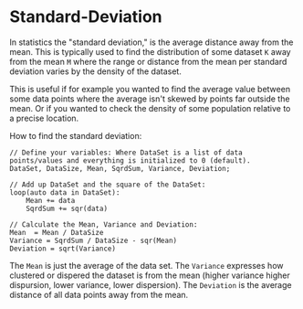 # Standard-Deviation
In statistics the "standard deviation," is the average distance away from the mean. This is typically used to find the distribution of some dataset `K` away from the mean `M` where the range or distance from the mean per standard deviation varies by the density of the dataset.

This is useful if for example you wanted to find the average value between some data points where the average isn't skewed by points far outside the mean. Or if you wanted to check the density of some population relative to a precise location.

How to find the standard deviation:
```
// Define your variables: Where DataSet is a list of data points/values and everything is initialized to 0 (default).
DataSet, DataSize, Mean, SqrdSum, Variance, Deviation;

// Add up DataSet and the square of the DataSet:
loop(auto data in DataSet):
    Mean += data
    SqrdSum += sqr(data)

// Calculate the Mean, Variance and Deviation:
Mean  = Mean / DataSize
Variance = SqrdSum / DataSize - sqr(Mean)
Deviation = sqrt(Variance)
```
The `Mean` is just the average of the data set. The `Variance` expresses how clustered or dispered the dataset is from the mean (higher variance higher dispursion, lower variance, lower dispersion). The `Deviation` is the average distance of all data points away from the mean.
